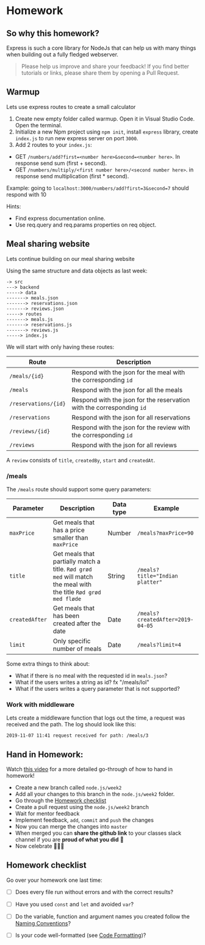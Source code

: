 # Homework

## So why this homework?
Express is such a core library for NodeJs that can help us with many things when building out a fully fledged webserver. 

> Please help us improve and share your feedback! If you find better tutorials or links, please share them by opening a Pull Request.

## Warmup

Lets use express routes to create a small calculator

1. Create new empty folder called warmup. Open it in Visual Studio Code. Open the terminal.
2. Initialize a new Npm project using `npm init`, install `express` library, create `index.js` to run new express server on port `3000`.
3. Add 2 routes to your `index.js`:
  - GET `/numbers/add?first=<number here>&second=<number here>`. In response send sum (first + second).
  - GET `/numbers/multiply/<first number here>/<second number here>`. in response send multiplication (first * second).

Example:
going to `localhost:3000/numbers/add?first=3&second=7` should respond with 10

Hints:
- Find express documentation online.
- Use req.query and req.params properties on req object.

## Meal sharing website

Lets continue building on our meal sharing website

Using the same structure and data objects as last week:

```
-> src
---> backend
-----> data
-------> meals.json
-------> reservations.json
-------> reviews.json
-----> routes
-------> meals.js
-------> reservations.js
-------> reviews.js
-----> index.js
```

We will start with only having these routes:

| Route | Description |
| ---- | ----- |
| `/meals/{id}` | Respond with the json for the meal with the corresponding `id` |
| `/meals` | Respond with the json for all the meals |
| `/reservations/{id}` | Respond with the json for the reservation with the corresponding `id` |
| `/reservations` | Respond with the json for all reservations |
| `/reviews/{id}` | Respond with the json for the review with the corresponding `id` |
| `/reviews` | Respond with the json for all reviews |

A `review` consists of `title`, `createdBy`, `start` and `createdAt`.

### /meals

The `/meals` route should support some query parameters:

| Parameter | Description | Data type | Example | 
| ---- | ----- | ---- | -------- |
| `maxPrice` | Get meals that has a price smaller than `maxPrice` | Number | `/meals?maxPrice=90` |
| `title` | Get meals that partially match a title. `Rød grød med` will match the meal with the title `Rød grød med fløde` | String | `/meals?title="Indian platter"` |
| `createdAfter` | Get meals that has been created after the date | Date | `/meals?createdAfter=2019-04-05` |
| `limit` | Only specific number of meals | Date | `/meals?limit=4` |

Some extra things to think about: 
- What if there is no meal with the requested id in `meals.json`?
- What if the users writes a string as id? fx "/meals/lol"
- What if the users writes a query parameter that is not supported?

### Work with middleware
Lets create a middleware function that logs out the time, a request was received and the path. The log should look like this:

`2019-11-07 11:41 request received for path: /meals/3`

## Hand in Homework:

Watch [this video](https://www.youtube.com/watch?v=feyBVDhFQuk) for a more detailed go-through of how to hand in homework!

- Create a new branch called `node.js/week2` 
- Add all your changes to this branch in the `node.js/week2` folder. 
- Go through the [Homework checklist](#homework-checklist)
- Create a pull request using the `node.js/week2` branch
- Wait for mentor feedback
- Implement feedback, `add`, `commit` and `push` the changes
- Now you can merge the changes into `master`
- When merged you can **share the github link** to your classes slack channel if you are **proud of what you did** 💪
- Now celebrate 🎉🎉🎉

## Homework checklist
Go over your homework one last time:

- [ ] Does every file run without errors and with the correct results?
- [ ] Have you used `const` and `let` and avoided `var`?
- [ ] Do the variable, function and argument names you created follow the [Naming Conventions](https://github.com/HackYourFuture/fundamentals/blob/master/fundamentals/naming_conventions.md)?
- [ ] Is your code well-formatted (see [Code Formatting](https://github.com/HackYourFuture/fundamentals/blob/master/fundamentals/naming_conventions.md))?

